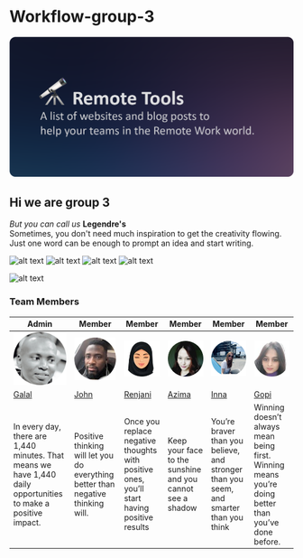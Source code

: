 # Workflow-group-3

![logo](images/logo.png)

## Hi we are group 3

_But you can call us_ **Legendre's**  
Sometimes, you don't need much inspiration to get the creativity flowing. Just
one word can be enough to prompt an idea and start writing.

![alt text](https://media3.giphy.com/media/ln7z2eWriiQAllfVcn/100w.webp)
![alt text](https://i.giphy.com/media/IdyAQJVN2kVPNUrojM/100.webp)
![alt text](https://i.giphy.com/media/KzJkzjggfGN5Py6nkT/100.webp)
![alt text](https://i.giphy.com/media/eNAsjO55tPbgaor7ma/100w.webp)

![alt text](https://cdn.rawgit.com/sindresorhus/awesome/d7305f38d29fed78fa85652e3a63e154dd8e8829/media/badge.svg)

### Team Members

| Admin                                                                                                          | Member                                                                           | Member                                                                                      | Member                                                     | Member                                                                                 | Member                                                                                              |
| -------------------------------------------------------------------------------------------------------------- | -------------------------------------------------------------------------------- | ------------------------------------------------------------------------------------------- | ---------------------------------------------------------- | -------------------------------------------------------------------------------------- | --------------------------------------------------------------------------------------------------- |
| ![alt text](images/galal.png)                                                                                  | ![alt text](/images/john.png)                                                    | ![alt text](images/rengani.png)                                                             | ![alt text](images/azima.png)                              | ![alt text](images/inna.png)                                                           | ![alt text](images/gopi.png)                                                                        |
| [Galal](https://github.com/galalkoro98)                                                                        | [John](https://github.com/JohnOlutubo)                                           | [Renjani](https://github.com/renjani2022)                                                   | [Azima](https://github.com/AzimaKai)                       | [Inna](https://github.com/inna9Z)                                                      | [Gopi](https://github.com/Gopiben)                                                                  |
| In every day, there are 1,440 minutes. That means we have 1,440 daily opportunities to make a positive impact. | Positive thinking will let you do everything better than negative thinking will. | Once you replace negative thoughts with positive ones, you’ll start having positive results | Keep your face to the sunshine and you cannot see a shadow | You’re braver than you believe, and stronger than you seem, and smarter than you think | Winning doesn’t always mean being first. Winning means you’re doing better than you’ve done before. |
